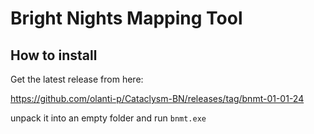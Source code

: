 # Bright Nights Mapping Tool

## How to install

Get the latest release from here:

https://github.com/olanti-p/Cataclysm-BN/releases/tag/bnmt-01-01-24

unpack it into an empty folder and run `bnmt.exe`
